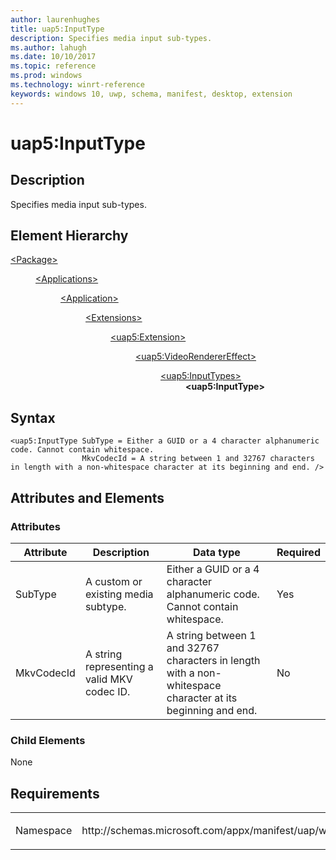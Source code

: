 ```yaml
---
author: laurenhughes
title: uap5:InputType
description: Specifies media input sub-types.
ms.author: lahugh
ms.date: 10/10/2017
ms.topic: reference
ms.prod: windows
ms.technology: winrt-reference
keywords: windows 10, uwp, schema, manifest, desktop, extension 
---
```


# uap5:InputType

## Description
Specifies media input sub-types.

## Element Hierarchy
<dl>
<dt><a href="element-package.md">&lt;Package&gt;</a></dt>
<dd>
<dl>
<dt><a href="element-applications.md">&lt;Applications&gt;</a></dt>
<dd>
<dl>
<dt><a href="element-application.md">&lt;Application&gt;</a></dt>
<dd>
<dl>
<dt><a href="element-1-extensions.md">&lt;Extensions&gt;</a></dt>
<dd>
<dl>
<dt><a href="element-uap5-extension.md">&lt;uap5:Extension&gt;</a></dt>
<dd>
<dl>
<dt><a href="element-uap5-VideoRendererEffect.md">&lt;uap5:VideoRendererEffect&gt;</a></dt>
<dd>
<dl>
<dt><a href="element-uap5-InputTypes.md">&lt;uap5:InputTypes&gt;</a></dt>
<dd><b>&lt;uap5:InputType&gt;</b></dd>
</dl>
</dd>
</dl>
</dd>
</dl>
</dd>
</dl>
</dd>
</dl>
</dd>
</dl>
</dd>
</dl>

## Syntax
```syntax
<uap5:InputType SubType = Either a GUID or a 4 character alphanumeric code. Cannot contain whitespace.
                MkvCodecId = A string between 1 and 32767 characters in length with a non-whitespace character at its beginning and end. />
```

## Attributes and Elements

### Attributes
| Attribute | Description | Data type | Required |
|-----------|-------------|-----------|----------|
| SubType | A custom or existing media subtype. | Either a GUID or a 4 character alphanumeric code. Cannot contain whitespace. | Yes |
| MkvCodecId | A string representing a valid MKV codec ID. | A string between 1 and 32767 characters in length with a non-whitespace character at its beginning and end. | No |

### Child Elements
None

## Requirements

<table>
<colgroup>
<col width="50%" />
<col width="50%" />
</colgroup>
<tbody>
<tr class="odd">
<td><p>Namespace</p></td>
<td><p>http://schemas.microsoft.com/appx/manifest/uap/windows10/5</p></td>
</tr>
</tbody>
</table>
